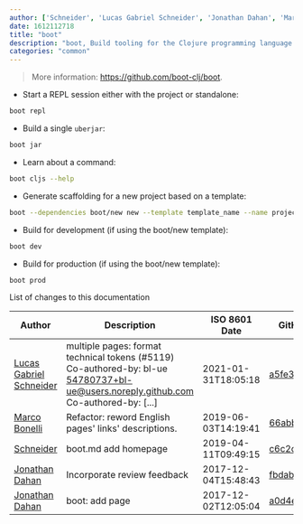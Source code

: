 ```yaml
---
author: ['Schneider', 'Lucas Gabriel Schneider', 'Jonathan Dahan', 'Marco Bonelli']
date: 1612112718
title: "boot"
description: "boot, Build tooling for the Clojure programming language."
categories: "common"
---
```

> More information: <https://github.com/boot-clj/boot>.

- Start a REPL session either with the project or standalone:

```bash
boot repl
```

- Build a single `uberjar`:

```bash
boot jar
```

- Learn about a command:

```bash
boot cljs --help
```

- Generate scaffolding for a new project based on a template:

```bash
boot --dependencies boot/new new --template template_name --name project_name
```

- Build for development (if using the boot/new template):

```bash
boot dev
```

- Build for production (if using the boot/new template):

```bash
boot prod
```
List of changes to this documentation


Author | Description | ISO 8601 Date | GitHub link
------|-----|-----|-----
[Lucas Gabriel Schneider](mailto:casdpa@gmail.com) | multiple pages: format technical tokens (#5119) Co-authored-by: bl-ue <54780737+bl-ue@users.noreply.github.com> Co-authored-by: [...] | 2021-01-31T18:05:18 | [a5fe31bc47ae](https://github.com/tldr-pages/tldr/commit/a5fe31bc47aece3efa5e66b52b3cf384f27d5d72)
[Marco Bonelli](mailto:marco@mebeim.net) | Refactor: reword English pages' links' descriptions. | 2019-06-03T14:19:41 | [66abb98ce935](https://github.com/tldr-pages/tldr/commit/66abb98ce935c0f4516bf30c4d6da72180d5a3ab)
[Schneider](mailto:lucas.schneider@sap.com) | boot.md add homepage | 2019-04-11T09:49:15 | [c6c2c25a94a9](https://github.com/tldr-pages/tldr/commit/c6c2c25a94a9ee81d02949d8bc4874fe7ce16551)
[Jonathan Dahan](mailto:hi@jonathan.is) | Incorporate review feedback | 2017-12-04T15:48:43 | [fbdab559bca1](https://github.com/tldr-pages/tldr/commit/fbdab559bca150f0bca513acea0b7ef3386bfd5d)
[Jonathan Dahan](mailto:hi@jonathan.is) | boot: add page | 2017-12-02T12:05:04 | [a0d4ead488c6](https://github.com/tldr-pages/tldr/commit/a0d4ead488c60b2cea0af964b35804003de78fda)

